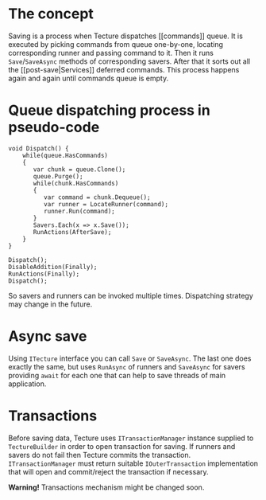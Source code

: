 # The concept

Saving is a process when Tecture dispatches [[commands]] queue. It is executed by picking commands from queue one-by-one, locating corresponding runner and passing command to it. Then it runs `Save`/`SaveAsync` methods of corresponding savers. After that it sorts out all the [[post-save|Services]] deferred commands. This process happens again and again until commands queue is empty.

# Queue dispatching process in pseudo-code

```
void Dispatch() {
	while(queue.HasCommands)
	{
	   var chunk = queue.Clone();
	   queue.Purge();
	   while(chunk.HasCommands)
	   {
		  var command = chunk.Dequeue();
		  var runner = LocateRunner(command);
		  runner.Run(command);
	   }
	   Savers.Each(x => x.Save());
	   RunActions(AfterSave);
	}
}

Dispatch();
DisableAddition(Finally);
RunActions(Finally);
Dispatch();
```

So savers and runners can be invoked multiple times. Dispatching strategy may change in the future. 

# Async save

Using `ITecture` interface you can call `Save` or `SaveAsync`. The last one does exactly the same, but uses `RunAsync` of runners and `SaveAsync` for savers providing `await` for each one that can help to save threads of main application.

# Transactions

Before saving data, Tecture uses `ITransactionManager` instance supplied to `TectureBuilder` in order to open transaction for saving. If runners and savers do not fail then Tecture commits the transaction. `ITransactionManager` must return suitable `IOuterTransaction` implementation that will open and commit/reject the transaction if necessary.

**Warning!** Transactions mechanism might be changed soon.
